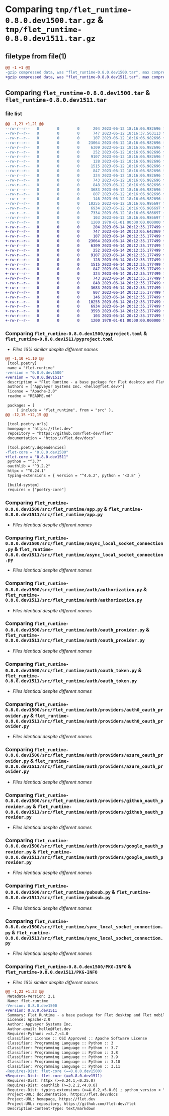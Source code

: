 # Comparing `tmp/flet_runtime-0.8.0.dev1500.tar.gz` & `tmp/flet_runtime-0.8.0.dev1511.tar.gz`

## filetype from file(1)

```diff
@@ -1 +1 @@
-gzip compressed data, was "flet_runtime-0.8.0.dev1500.tar", max compression
+gzip compressed data, was "flet_runtime-0.8.0.dev1511.tar", max compression
```

## Comparing `flet_runtime-0.8.0.dev1500.tar` & `flet_runtime-0.8.0.dev1511.tar`

### file list

```diff
@@ -1,21 +1,21 @@
--rw-r--r--   0        0        0      204 2023-06-12 18:16:06.982696 flet_runtime-0.8.0.dev1500/README.md
--rw-r--r--   0        0        0      747 2023-06-12 18:16:37.563113 flet_runtime-0.8.0.dev1500/pyproject.toml
--rw-r--r--   0        0        0      107 2023-06-12 18:16:06.982696 flet_runtime-0.8.0.dev1500/src/flet_runtime/__init__.py
--rw-r--r--   0        0        0    23064 2023-06-12 18:16:06.982696 flet_runtime-0.8.0.dev1500/src/flet_runtime/app.py
--rw-r--r--   0        0        0     6309 2023-06-12 18:16:06.982696 flet_runtime-0.8.0.dev1500/src/flet_runtime/async_local_socket_connection.py
--rw-r--r--   0        0        0      252 2023-06-12 18:16:06.982696 flet_runtime-0.8.0.dev1500/src/flet_runtime/auth/__init__.py
--rw-r--r--   0        0        0     9107 2023-06-12 18:16:06.982696 flet_runtime-0.8.0.dev1500/src/flet_runtime/auth/authorization.py
--rw-r--r--   0        0        0      128 2023-06-12 18:16:06.982696 flet_runtime-0.8.0.dev1500/src/flet_runtime/auth/group.py
--rw-r--r--   0        0        0     1515 2023-06-12 18:16:06.982696 flet_runtime-0.8.0.dev1500/src/flet_runtime/auth/oauth_provider.py
--rw-r--r--   0        0        0      847 2023-06-12 18:16:06.982696 flet_runtime-0.8.0.dev1500/src/flet_runtime/auth/oauth_token.py
--rw-r--r--   0        0        0      324 2023-06-12 18:16:06.982696 flet_runtime-0.8.0.dev1500/src/flet_runtime/auth/providers/__init__.py
--rw-r--r--   0        0        0      743 2023-06-12 18:16:06.982696 flet_runtime-0.8.0.dev1500/src/flet_runtime/auth/providers/auth0_oauth_provider.py
--rw-r--r--   0        0        0      848 2023-06-12 18:16:06.982696 flet_runtime-0.8.0.dev1500/src/flet_runtime/auth/providers/azure_oauth_provider.py
--rw-r--r--   0        0        0     3683 2023-06-12 18:16:06.982696 flet_runtime-0.8.0.dev1500/src/flet_runtime/auth/providers/github_oauth_provider.py
--rw-r--r--   0        0        0      807 2023-06-12 18:16:06.982696 flet_runtime-0.8.0.dev1500/src/flet_runtime/auth/providers/google_oauth_provider.py
--rw-r--r--   0        0        0      146 2023-06-12 18:16:06.982696 flet_runtime-0.8.0.dev1500/src/flet_runtime/auth/user.py
--rw-r--r--   0        0        0    10255 2023-06-12 18:16:06.986697 flet_runtime-0.8.0.dev1500/src/flet_runtime/pubsub.py
--rw-r--r--   0        0        0     6934 2023-06-12 18:16:06.986697 flet_runtime-0.8.0.dev1500/src/flet_runtime/sync_local_socket_connection.py
--rw-r--r--   0        0        0     7334 2023-06-12 18:16:06.986697 flet_runtime-0.8.0.dev1500/src/flet_runtime/utils.py
--rw-r--r--   0        0        0      103 2023-06-12 18:16:06.986697 flet_runtime-0.8.0.dev1500/src/flet_runtime/version.py
--rw-r--r--   0        0        0     1200 1970-01-01 00:00:00.000000 flet_runtime-0.8.0.dev1500/PKG-INFO
+-rw-r--r--   0        0        0      204 2023-06-14 20:12:35.177499 flet_runtime-0.8.0.dev1511/README.md
+-rw-r--r--   0        0        0      747 2023-06-14 20:13:05.642069 flet_runtime-0.8.0.dev1511/pyproject.toml
+-rw-r--r--   0        0        0      107 2023-06-14 20:12:35.177499 flet_runtime-0.8.0.dev1511/src/flet_runtime/__init__.py
+-rw-r--r--   0        0        0    23064 2023-06-14 20:12:35.177499 flet_runtime-0.8.0.dev1511/src/flet_runtime/app.py
+-rw-r--r--   0        0        0     6309 2023-06-14 20:12:35.177499 flet_runtime-0.8.0.dev1511/src/flet_runtime/async_local_socket_connection.py
+-rw-r--r--   0        0        0      252 2023-06-14 20:12:35.177499 flet_runtime-0.8.0.dev1511/src/flet_runtime/auth/__init__.py
+-rw-r--r--   0        0        0     9107 2023-06-14 20:12:35.177499 flet_runtime-0.8.0.dev1511/src/flet_runtime/auth/authorization.py
+-rw-r--r--   0        0        0      128 2023-06-14 20:12:35.177499 flet_runtime-0.8.0.dev1511/src/flet_runtime/auth/group.py
+-rw-r--r--   0        0        0     1515 2023-06-14 20:12:35.177499 flet_runtime-0.8.0.dev1511/src/flet_runtime/auth/oauth_provider.py
+-rw-r--r--   0        0        0      847 2023-06-14 20:12:35.177499 flet_runtime-0.8.0.dev1511/src/flet_runtime/auth/oauth_token.py
+-rw-r--r--   0        0        0      324 2023-06-14 20:12:35.177499 flet_runtime-0.8.0.dev1511/src/flet_runtime/auth/providers/__init__.py
+-rw-r--r--   0        0        0      743 2023-06-14 20:12:35.177499 flet_runtime-0.8.0.dev1511/src/flet_runtime/auth/providers/auth0_oauth_provider.py
+-rw-r--r--   0        0        0      848 2023-06-14 20:12:35.177499 flet_runtime-0.8.0.dev1511/src/flet_runtime/auth/providers/azure_oauth_provider.py
+-rw-r--r--   0        0        0     3683 2023-06-14 20:12:35.177499 flet_runtime-0.8.0.dev1511/src/flet_runtime/auth/providers/github_oauth_provider.py
+-rw-r--r--   0        0        0      807 2023-06-14 20:12:35.177499 flet_runtime-0.8.0.dev1511/src/flet_runtime/auth/providers/google_oauth_provider.py
+-rw-r--r--   0        0        0      146 2023-06-14 20:12:35.177499 flet_runtime-0.8.0.dev1511/src/flet_runtime/auth/user.py
+-rw-r--r--   0        0        0    10255 2023-06-14 20:12:35.177499 flet_runtime-0.8.0.dev1511/src/flet_runtime/pubsub.py
+-rw-r--r--   0        0        0     6934 2023-06-14 20:12:35.177499 flet_runtime-0.8.0.dev1511/src/flet_runtime/sync_local_socket_connection.py
+-rw-r--r--   0        0        0     3593 2023-06-14 20:12:35.177499 flet_runtime-0.8.0.dev1511/src/flet_runtime/utils.py
+-rw-r--r--   0        0        0      103 2023-06-14 20:12:35.177499 flet_runtime-0.8.0.dev1511/src/flet_runtime/version.py
+-rw-r--r--   0        0        0     1200 1970-01-01 00:00:00.000000 flet_runtime-0.8.0.dev1511/PKG-INFO
```

### Comparing `flet_runtime-0.8.0.dev1500/pyproject.toml` & `flet_runtime-0.8.0.dev1511/pyproject.toml`

 * *Files 16% similar despite different names*

```diff
@@ -1,10 +1,10 @@
 [tool.poetry]
 name = "flet-runtime"
-version = "0.8.0.dev1500"
+version = "0.8.0.dev1511"
 description = "Flet Runtime - a base package for Flet desktop and Flet mobile."
 authors = ["Appveyor Systems Inc. <hello@flet.dev>"]
 license = "Apache-2.0"
 readme = "README.md"
 
 packages = [
     { include = "flet_runtime", from = "src" },
@@ -12,15 +12,15 @@
 
 [tool.poetry.urls]
 homepage = "https://flet.dev"
 repository = "https://github.com/flet-dev/flet"
 documentation = "https://flet.dev/docs"
 
 [tool.poetry.dependencies]
-flet-core = "0.8.0.dev1500"
+flet-core = "0.8.0.dev1511"
 python = "^3.7"
 oauthlib = "^3.2.2"
 httpx = "^0.24.1"
 typing-extensions = { version = "^4.6.2", python = "<3.8" }
 
 [build-system]
 requires = ["poetry-core"]
```

### Comparing `flet_runtime-0.8.0.dev1500/src/flet_runtime/app.py` & `flet_runtime-0.8.0.dev1511/src/flet_runtime/app.py`

 * *Files identical despite different names*

### Comparing `flet_runtime-0.8.0.dev1500/src/flet_runtime/async_local_socket_connection.py` & `flet_runtime-0.8.0.dev1511/src/flet_runtime/async_local_socket_connection.py`

 * *Files identical despite different names*

### Comparing `flet_runtime-0.8.0.dev1500/src/flet_runtime/auth/authorization.py` & `flet_runtime-0.8.0.dev1511/src/flet_runtime/auth/authorization.py`

 * *Files identical despite different names*

### Comparing `flet_runtime-0.8.0.dev1500/src/flet_runtime/auth/oauth_provider.py` & `flet_runtime-0.8.0.dev1511/src/flet_runtime/auth/oauth_provider.py`

 * *Files identical despite different names*

### Comparing `flet_runtime-0.8.0.dev1500/src/flet_runtime/auth/oauth_token.py` & `flet_runtime-0.8.0.dev1511/src/flet_runtime/auth/oauth_token.py`

 * *Files identical despite different names*

### Comparing `flet_runtime-0.8.0.dev1500/src/flet_runtime/auth/providers/auth0_oauth_provider.py` & `flet_runtime-0.8.0.dev1511/src/flet_runtime/auth/providers/auth0_oauth_provider.py`

 * *Files identical despite different names*

### Comparing `flet_runtime-0.8.0.dev1500/src/flet_runtime/auth/providers/azure_oauth_provider.py` & `flet_runtime-0.8.0.dev1511/src/flet_runtime/auth/providers/azure_oauth_provider.py`

 * *Files identical despite different names*

### Comparing `flet_runtime-0.8.0.dev1500/src/flet_runtime/auth/providers/github_oauth_provider.py` & `flet_runtime-0.8.0.dev1511/src/flet_runtime/auth/providers/github_oauth_provider.py`

 * *Files identical despite different names*

### Comparing `flet_runtime-0.8.0.dev1500/src/flet_runtime/auth/providers/google_oauth_provider.py` & `flet_runtime-0.8.0.dev1511/src/flet_runtime/auth/providers/google_oauth_provider.py`

 * *Files identical despite different names*

### Comparing `flet_runtime-0.8.0.dev1500/src/flet_runtime/pubsub.py` & `flet_runtime-0.8.0.dev1511/src/flet_runtime/pubsub.py`

 * *Files identical despite different names*

### Comparing `flet_runtime-0.8.0.dev1500/src/flet_runtime/sync_local_socket_connection.py` & `flet_runtime-0.8.0.dev1511/src/flet_runtime/sync_local_socket_connection.py`

 * *Files identical despite different names*

### Comparing `flet_runtime-0.8.0.dev1500/PKG-INFO` & `flet_runtime-0.8.0.dev1511/PKG-INFO`

 * *Files 16% similar despite different names*

```diff
@@ -1,23 +1,23 @@
 Metadata-Version: 2.1
 Name: flet-runtime
-Version: 0.8.0.dev1500
+Version: 0.8.0.dev1511
 Summary: Flet Runtime - a base package for Flet desktop and Flet mobile.
 License: Apache-2.0
 Author: Appveyor Systems Inc.
 Author-email: hello@flet.dev
 Requires-Python: >=3.7,<4.0
 Classifier: License :: OSI Approved :: Apache Software License
 Classifier: Programming Language :: Python :: 3
 Classifier: Programming Language :: Python :: 3.7
 Classifier: Programming Language :: Python :: 3.8
 Classifier: Programming Language :: Python :: 3.9
 Classifier: Programming Language :: Python :: 3.10
 Classifier: Programming Language :: Python :: 3.11
-Requires-Dist: flet-core (==0.8.0.dev1500)
+Requires-Dist: flet-core (==0.8.0.dev1511)
 Requires-Dist: httpx (>=0.24.1,<0.25.0)
 Requires-Dist: oauthlib (>=3.2.2,<4.0.0)
 Requires-Dist: typing-extensions (>=4.6.2,<5.0.0) ; python_version < "3.8"
 Project-URL: documentation, https://flet.dev/docs
 Project-URL: homepage, https://flet.dev
 Project-URL: repository, https://github.com/flet-dev/flet
 Description-Content-Type: text/markdown
```

